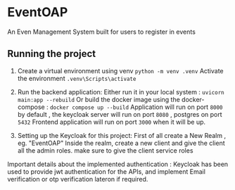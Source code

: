 # EventOAP

An Even Management System built for users to register in events

## Running the project

1. Create a virtual environment using venv
   `python -m venv .venv`
   Activate the environment
   `.venv\Scripts\activate`

2. Run the backend application:
   Either run it in your local system :
   `uvicorn main:app --rebuild`
   Or build the docker image using the docker-compose :
   `docker compose up --build`
   Application will run on port `8000` by default , the keycloak server will run on port `8080` , postgres on port `5432`
   Frontend application will run on port `3000` when it will be up.

3. Setting up the Keycloak for this project:
   First of all create a New Realm , eg. "EventOAP"
   Inside the realm, create a new client and give the client all the admin roles. make sure to give the client service roles

Important details about the implemented authentication :
Keycloak has been used to provide jwt authentication for the APIs, and implement Email verification or otp verification lateron if required.
